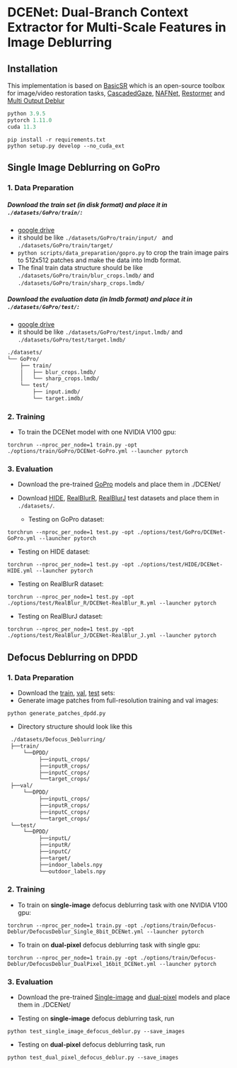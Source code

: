 ﻿# DCENet: Dual-Branch Context Extractor for Multi-Scale Features in Image Deblurring



## Installation
This implementation is based on [BasicSR](https://github.com/xinntao/BasicSR) which is an open-source toolbox for image/video restoration tasks, [CascadedGaze](https://github.com/Ascend-Research/CascadedGaze.git), [NAFNet](https://github.com/megvii-research/NAFNet), [Restormer](https://github.com/swz30/Restormer/tree/main/Denoising) and [Multi Output Deblur](https://github.com/Liu-SD/multi-output-deblur)

```python
python 3.9.5
pytorch 1.11.0
cuda 11.3
```

```
pip install -r requirements.txt
python setup.py develop --no_cuda_ext
```



##  Single Image Deblurring on GoPro
### 1. Data Preparation
##### Download the train set (in disk format) and place it in ```./datasets/GoPro/train/```:

* [google drive](https://drive.google.com/file/d/1zgALzrLCC_tcXKu_iHQTHukKUVT1aodI/view?usp=sharing)
* it should be like ```./datasets/GoPro/train/input/ ``` and ```./datasets/GoPro/train/target/```
* ```python scripts/data_preparation/gopro.py``` to crop the train image pairs to 512x512 patches and make the data into lmdb format.
* The final train data structure should be like ```./datasets/GoPro/train/blur_crops.lmdb/``` and ```./datasets/GoPro/train/sharp_crops.lmdb/```

##### Download the evaluation data (in lmdb format) and place it in ```./datasets/GoPro/test/```:

  * [google drive](https://drive.google.com/file/d/1abXSfeRGrzj2mQ2n2vIBHtObU6vXvr7C/view?usp=sharing)
  * it should be like ```./datasets/GoPro/test/input.lmdb/``` and ```./datasets/GoPro/test/target.lmdb/```

```bash
./datasets/
└── GoPro/
    ├── train/
    │   ├── blur_crops.lmdb/
    │   └── sharp_crops.lmdb/
    └── test/
        ├── input.imdb/
        └── target.imdb/

```



### 2. Training

* To train the DCENet model with one NVIDIA V100 gpu:

```
torchrun --nproc_per_node=1 train.py -opt ./options/train/GoPro/DCENet-GoPro.yml --launcher pytorch
```

### 3. Evaluation


* Download the pre-trained [GoPro](https://drive.google.com/file/d/1XCcPRU1u1CbgpzqOiH3zBH5FGXlQBWFd/view?usp=drive_link) models and place them in ./DCENet/


* Download [HIDE](https://drive.google.com/file/d/1XRomKYJF1H92g1EuD06pCQe4o6HlwB7A/view?usp=sharing), [RealBlurR](https://drive.google.com/file/d/1glgeWXCy7Y0qWDc0MXBTUlZYJf8984hS/view?usp=sharing), [RealBlurJ](https://drive.google.com/file/d/1Rb1DhhXmX7IXfilQ-zL9aGjQfAAvQTrW/view?usp=sharing) test datasets and place them in `./datasets/`.

  * Testing on GoPro dataset:
```
torchrun --nproc_per_node=1 test.py -opt ./options/test/GoPro/DCENet-GoPro.yml --launcher pytorch
```
  
  * Testing on HIDE dataset:
```
torchrun --nproc_per_node=1 test.py -opt ./options/test/HIDE/DCENet-HIDE.yml --launcher pytorch
```
  
  * Testing on RealBlurR dataset:
```
torchrun --nproc_per_node=1 test.py -opt ./options/test/RealBlur_R/DCENet-RealBlur_R.yml --launcher pytorch
```

  * Testing on RealBlurJ dataset:
```
torchrun --nproc_per_node=1 test.py -opt ./options/test/RealBlur_J/DCENet-RealBlur_J.yml --launcher pytorch
```

##  Defocus Deblurring on DPDD
### 1. Data Preparation
* Download the [train](https://drive.google.com/file/d/1bl5i1cDQNvkgVA_x37QdhvvFk1R80kfe/view?usp=sharing), [val](https://drive.google.com/file/d/1KRAmBzluu-IG9-BOsuakB5rjY5_f-kiR/view?usp=sharing), [test](https://drive.google.com/file/d/1dDWUQ_D93XGtcywoUcZE1HOXCV4EuLyw/view?usp=sharing) sets:
* Generate image patches from full-resolution training and val images:
```
python generate_patches_dpdd.py 
```
* Directory structure should look like this
```bash  
 ./datasets/Defocus_Deblurring/
 ├──train/
     └──DPDD/
          ├──inputL_crops/
          ├──inputR_crops/
          ├──inputC_crops/
          └──target_crops/
 ├──val/
     └──DPDD/
          ├──inputL_crops/
          ├──inputR_crops/
          ├──inputC_crops/
          └──target_crops/
 └──test/
     └──DPDD/
          ├──inputL/
          ├──inputR/
          ├──inputC/
          ├──target/
          ├──indoor_labels.npy
          └──outdoor_labels.npy
```

### 2. Training
  * To train on **single-image** defocus deblurring task with one NVIDIA V100 gpu:
```
torchrun --nproc_per_node=1 train.py -opt ./options/train/Defocus-Deblur/DefocusDeblur_Single_8bit_DCENet.yml --launcher pytorch
```
* To train on **dual-pixel** defocus deblurring task  with single gpu:
```
torchrun --nproc_per_node=1 train.py -opt ./options/train/Defocus-Deblur/DefocusDeblur_DualPixel_16bit_DCENet.yml --launcher pytorch
```

### 3. Evaluation

* Download the pre-trained [Single-image](https://drive.google.com/file/d/1gXHRheK_PrQRbwlKnlyhk9RFIn6ggze-/view?usp=drive_link) and [dual-pixel](https://drive.google.com/file/d/10879vSuKa1p2q9pCi7epI0xQd8SP0CeE/view?usp=drive_link) models and place them in ./DCENet/

 * Testing on **single-image** defocus deblurring task, run
```
python test_single_image_defocus_deblur.py --save_images
```

 * Testing on **dual-pixel** defocus deblurring task, run
```
python test_dual_pixel_defocus_deblur.py --save_images
```
